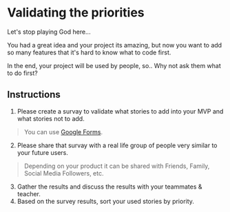 # Validating the priorities

Let's stop playing God here...

You had a great idea and your project its amazing, but now you want to add 
so many features that it's hard to know what to code first.

In the end, your project will be used by people, so.. Why not ask them what to do first?

## Instructions

1. Please create a survay to validate what stories to add into your MVP and what stories not to add.
> You can use [Google Forms](https://www.google.com/forms/about/).
2. Please share that survay with a real life group of people very similar to your future users.
> Depending on your product it can be shared with Friends, Family, Social Media Followers, etc.
3. Gather the results and discuss the results with your teammates & teacher.
4. Based on the survey results, sort your used stories by priority.


